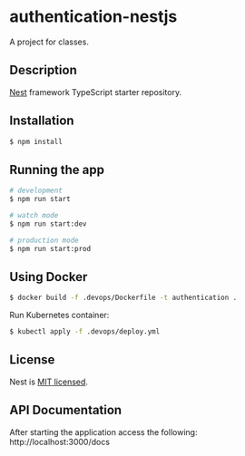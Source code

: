 # authentication-nestjs
A project for classes.

## Description
[Nest](https://github.com/nestjs/nest) framework TypeScript starter repository.

## Installation

```bash
$ npm install
```

## Running the app

```bash
# development
$ npm run start

# watch mode
$ npm run start:dev

# production mode
$ npm run start:prod
```

## Using Docker

```bash
$ docker build -f .devops/Dockerfile -t authentication .
```

Run Kubernetes container:

```bash
$ kubectl apply -f .devops/deploy.yml
```

## License

Nest is [MIT licensed](LICENSE).

## API Documentation
After starting the application access the following:
http://localhost:3000/docs
